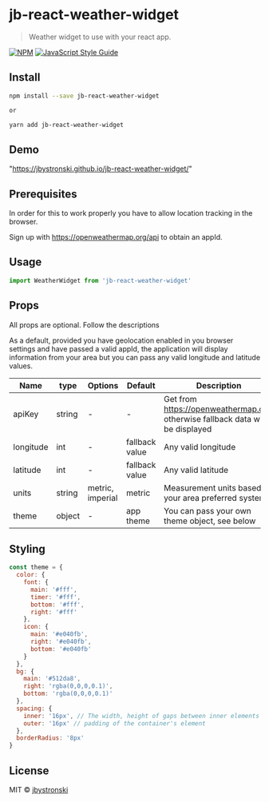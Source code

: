 # jb-react-weather-widget

> Weather widget to use with your react app.

[![NPM](https://img.shields.io/npm/v/jb-react-weather-widget.svg)](https://www.npmjs.com/package/jb-react-weather-widget) [![JavaScript Style Guide](https://img.shields.io/badge/code_style-standard-brightgreen.svg)](https://standardjs.com)

## Install

```bash
npm install --save jb-react-weather-widget

or

yarn add jb-react-weather-widget
```

## Demo

"https://jbystronski.github.io/jb-react-weather-widget/"

## Prerequisites

In order for this to work properly you have to allow location tracking in the browser.

Sign up with https://openweathermap.org/api to obtain an appId.

## Usage

```jsx
import WeatherWidget from 'jb-react-weather-widget'
```

## Props

All props are optional. Follow the descriptions

As a default, provided you have geolocation enabled in you browser settings and have passed a valid appId, the application will display information from your area but you can pass any valid longitude and latitude values.

| Name      | type   | Options          | Default        | Description                                                                    |
| --------- | ------ | ---------------- | -------------- | ------------------------------------------------------------------------------ |
| apiKey    | string | -                | -              | Get from https://openweathermap.org, otherwise fallback data will be displayed |
| longitude | int    | -                | fallback value | Any valid longitude                                                            |
| latitude  | int    | -                | fallback value | Any valid latitude                                                             |
| units     | string | metric, imperial | metric         | Measurement units based on your area preferred system                          |
| theme     | object | -                | app theme      | You can pass your own theme object, see below                                  |

## Styling

```jsx
const theme = {
  color: {
    font: {
      main: '#fff',
      timer: '#fff',
      bottom: '#fff',
      right: '#fff'
    },
    icon: {
      main: '#e040fb',
      right: '#e040fb',
      bottom: '#e040fb'
    }
  },
  bg: {
    main: '#512da8',
    right: 'rgba(0,0,0,0.1)',
    bottom: 'rgba(0,0,0,0.1)'
  },
  spacing: {
    inner: '16px', // The width, height of gaps between inner elements
    outer: '16px' // padding of the container's element
  },
  borderRadius: '8px'
}
```

## License

MIT © [jbystronski](https://github.com/jbystronski)
